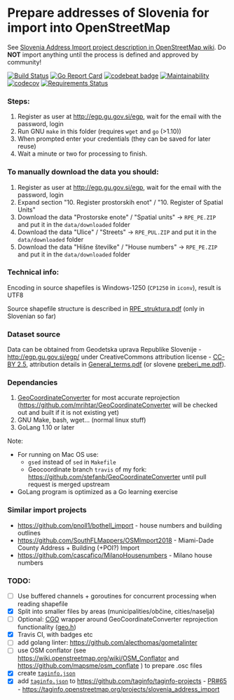 # Prepare addresses of Slovenia for import into OpenStreetMap

See [Slovenia Address Import project description in OpenStreetMap wiki](https://wiki.openstreetmap.org/wiki/Slovenia_Address_Import).
Do **NOT** import anything until the process is defined and approved by community!

[![Build Status](https://travis-ci.org/openstreetmap-si/GursAddressesForOSM.svg?branch=master)](https://travis-ci.org/openstreetmap-si/GursAddressesForOSM)
[![Go Report Card](https://goreportcard.com/badge/github.com/openstreetmap-si/GursAddressesForOSM)](https://goreportcard.com/report/github.com/openstreetmap-si/GursAddressesForOSM)
[![codebeat badge](https://codebeat.co/badges/ef6316aa-ab76-4f86-9c04-cac31f7942c0)](https://codebeat.co/projects/github-com-openstreetmap-si-gursaddressesforosm-master)
[![Maintainability](https://api.codeclimate.com/v1/badges/9f6ae8b5b2c751481e6c/maintainability)](https://codeclimate.com/github/openstreetmap-si/GursAddressesForOSM/maintainability)
[![codecov](https://codecov.io/gh/openstreetmap-si/GursAddressesForOSM/branch/master/graph/badge.svg)](https://codecov.io/gh/openstreetmap-si/GursAddressesForOSM)
[![Requirements Status](https://requires.io/github/openstreetmap-si/GursAddressesForOSM/requirements.svg?branch=master)](https://requires.io/github/openstreetmap-si/GursAddressesForOSM/requirements/?branch=master)


### Steps:
1. Register as user at http://egp.gu.gov.si/egp, wait for the email with the password, login
2. Run GNU `make` in this folder (requires `wget` and `go` (>1.10))
3. When prompted enter your credentials (they can be saved for later reuse)
4. Wait a minute or two for processing to finish.

### To manually download the data you should:
1. Register as user at http://egp.gu.gov.si/egp, wait for the email with the password, login
2. Expand section "10. Register prostorskih enot" / "10. Register of Spatial Units"
3. Download the data "Prostorske enote" / "Spatial units" -> `RPE_PE.ZIP` and put it in the `data/downloaded` folder
4. Download the data "Ulice" / "Streets" -> `RPE_PUL.ZIP` and put it in the `data/downloaded` folder
5. Download the data "Hišne številke" / "House numbers" -> `RPE_PE.ZIP` and put it in the `data/downloaded` folder

### Technical info:
Encoding in source shapefiles is Windows-1250 (`CP1250` in `iconv`), result is UTF8

Source shapefile structure is described in [RPE_struktura.pdf](http://www.e-prostor.gov.si/fileadmin/struktura/RPE_struktura.pdf) (only in Slovenian so far)

### Dataset source
Data can be obtained from Geodetska  uprava  Republike  Slovenije - http://egp.gu.gov.si/egp/ under CreativeCommons attribution license - [CC-BY 2.5](http://creativecommons.org/licenses/by/2.5/si/legalcode), attribution details in  [General_terms.pdf](http://www.e-prostor.gov.si/fileadmin/struktura/ANG/General_terms.pdf) (or slovene [preberi_me.pdf](http://www.e-prostor.gov.si/fileadmin/struktura/preberi_me.pdf)).

### Dependancies
1. [GeoCoordinateConverter](http://geocoordinateconverter.tk/) for most accurate reprojection (https://github.com/mrihtar/GeoCoordinateConverter will be checked out and built if it is not existing yet)
2. GNU Make, bash, wget... (normal linux stuff)
3. GoLang 1.10 or later

Note: 
* For running on Mac OS use: 
  * `gsed` instead of `sed` in `Makefile`
  * Geocoordinate branch `travis` of my fork: https://github.com/stefanb/GeoCoordinateConverter until pull request is merged upstream
* GoLang program is optimized as a Go learning exercise

### Similar import projects

* https://github.com/pnoll1/bothell_import - house numbers and building outlines
* https://github.com/SouthFLMappers/OSMImport2018 - Miami-Dade County Address + Building (+POI?) Import
* https://github.com/cascafico/MilanoHousenumbers - Milano house numbers


### TODO: 
* [ ] Use buffered channels + goroutines for concurrent processing when reading shapefile
* [X] Split into smaller files by areas (municipalities/občine, cities/naselja)
* [ ] Optional: [CGO](https://golang.org/cmd/cgo/) wrapper around GeoCoordinateConverter reprojection functionality ([geo.h](https://github.com/mrihtar/GeoCoordinateConverter/blob/master/geo.h))
* [X] Travis CI, with badges etc
* [ ] add golang linter: https://github.com/alecthomas/gometalinter
* [ ] use OSM conflator (see https://wiki.openstreetmap.org/wiki/OSM_Conflator and https://github.com/mapsme/osm_conflate ) to prepare .osc files
* [X] create [`taginfo.json`](taginfo.json)
* [X] add [`taginfo.json`](https://raw.githubusercontent.com/openstreetmap-si/GursAddressesForOSM/master/taginfo.json) to https://github.com/taginfo/taginfo-projects - [PR#65](https://github.com/taginfo/taginfo-projects/pull/65) - https://taginfo.openstreetmap.org/projects/slovenia_address_import
